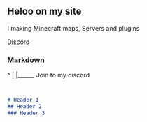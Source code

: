 ## Heloo on my site

I making Minecraft maps, Servers and plugins

[Discord](https://bit.ly/servforall)
### Markdown
^
|
|______ Join to my discord

```markdown


# Header 1
## Header 2
### Header 3

